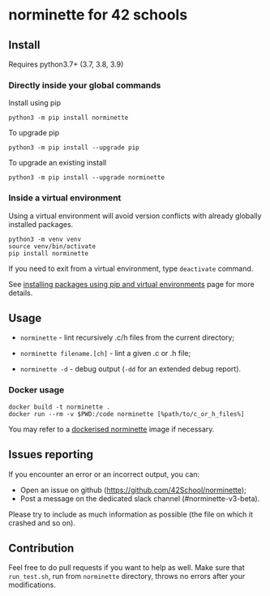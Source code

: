 # norminette for 42 schools

## Install

Requires python3.7+ (3.7, 3.8, 3.9)


### Directly inside your global commands

Install using pip
```shell
python3 -m pip install norminette
```

To upgrade pip
```shell
python3 -m pip install --upgrade pip
```

To upgrade an existing install
```shell
python3 -m pip install --upgrade norminette
```


### Inside a virtual environment

Using a virtual environment will avoid version conflicts with already globally installed packages.

```shell
python3 -m venv venv
source venv/bin/activate
pip install norminette
```

If you need to exit from a virtual environment, type `deactivate` command.

See [installing packages using pip and virtual environments](https://packaging.python.org/en/latest/guides/installing-using-pip-and-virtual-environments/) page for more details.


## Usage

- `norminette` - lint recursively .c/h files from the current directory;

- `norminette filename.[ch]` - lint a given .c or .h file;

- `norminette -d` - debug output (`-dd` for an extended debug report).


### Docker usage

```shell
docker build -t norminette .
docker run --rm -v $PWD:/code norminette [%path/to/c_or_h_files%]
```

You may refer to a [dockerised norminette](https://hub.docker.com/r/alexandregv/norminette) image if necessary.


## Issues reporting

If you encounter an error or an incorrect output, you can:
 - Open an issue on github (https://github.com/42School/norminette);
 - Post a message on the dedicated slack channel (#norminette-v3-beta).

Please try to include as much information as possible (the file on which it crashed and so on).


## Contribution

Feel free to do pull requests if you want to help as well.
Make sure that `run_test.sh`, run from `norminette` directory, throws no errors after your modifications.
